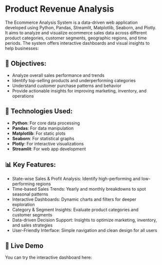 # Product Revenue Analysis
The Ecommerce Analysis System is a data-driven web application developed using Python, Pandas, Streamlit, Matplotlib, Seaborn, and Plotly. It aims to analyze and visualize ecommerce sales data across different product categories, customer segments, geographic regions, and time periods. The system offers interactive dashboards and visual insights to help businesses:
## 🎯 Objectives:
- Analyze overall sales performance and trends
- Identify top-selling products and underperforming categories
- Understand customer purchase patterns and behavior
- Provide actionable insights for improving marketing, inventory, and operations
## 🔧 Technologies Used:
- **Python**: For core data processing
- **Pandas**: For data manipulation
- **Matplotlib**: For static plots
- **Seaborn**: For statistical graphs
- **Plotly**: For interactive visualizations
- **Streamlit**: For web app development
## 📊 Key Features:
- State-wise Sales & Profit Analysis: Identify high-performing and low-performing regions
- Time-based Sales Trends: Yearly and monthly breakdowns to spot seasonal patterns
- Interactive Dashboards: Dynamic charts and filters for deeper exploration
- Category & Segment Insights: Evaluate product categories and customer segments
- Data-driven Decision Support: Insights to optimize marketing, inventory, and sales strategies
- User-Friendly Interface: Simple navigation and clean design for all users
## 🚀 Live Demo
You can try the interactive dashboard here:
